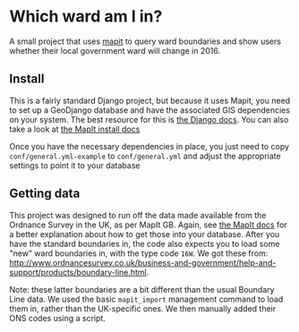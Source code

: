 Which ward am I in?
===================

A small project that uses [mapit](http://mapit.mysociety.org) to query ward
boundaries and show users whether their local government ward will change in
2016.

Install
-------
This is a fairly standard Django project, but because it uses Mapit, you need
to set up a GeoDjango database and have the associated GIS dependencies on
your system. The best resource for this is [the Django docs](https://docs.djangoproject.com/en/1.7/ref/contrib/gis/). You can also take a look at [the MapIt install docs](http://mapit.poplus.org/docs/self-hosted/install/)

Once you have the necessary dependencies in place, you just need to copy
`conf/general.yml-example` to `conf/general.yml` and adjust the appropriate
settings to point it to your database

Getting data
------------
This project was designed to run off the data made available from the Ordnance
Survey in the UK, as per MapIt GB. Again, see [the MapIt docs](http://mapit.poplus.org/docs/self-hosted/import/)
for a better explanation about how to get those into your database. After you
have the standard boundaries in, the code also expects you to load some "new"
ward boundaries in, with the type code `16W`. We got these from: http://www.ordnancesurvey.co.uk/business-and-government/help-and-support/products/boundary-line.html.

Note: these latter boundaries are a bit different than the usual Boundary Line
data. We used the basic `mapit_import` management command to load them in,
rather than the UK-specific ones. We then manually added their ONS codes
using a script.
